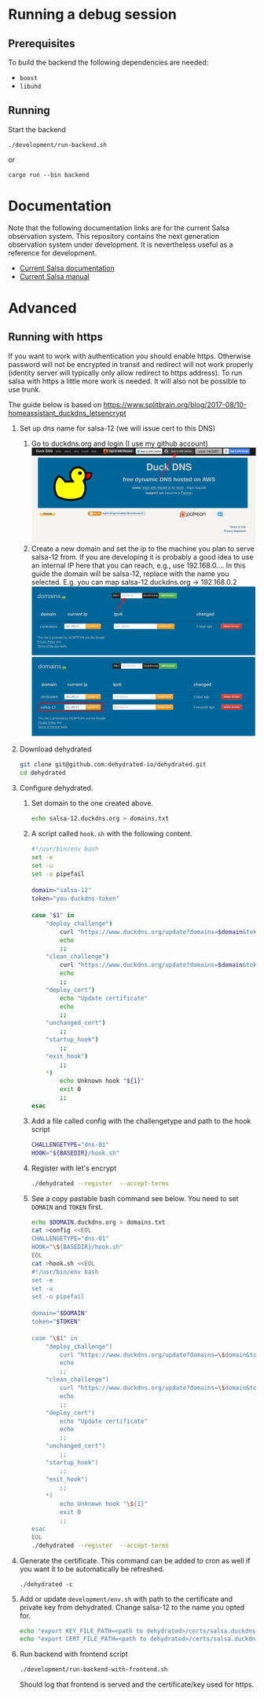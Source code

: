 # Running a debug session

## Prerequisites

To build the backend the following dependencies are needed:
* `boost`
* `libuhd`

## Running
Start the backend

```shell
./development/run-backend.sh
```
or
```shell
cargo run --bin backend
```

# Documentation

Note that the following documentation links are for the current Salsa observation system. This
repository contains the next generation observation system under development. It
is nevertheless useful as a reference for development.

* [Current Salsa documentation](https://brage.oso.chalmers.se/salsa/support)
* [Current Salsa manual](https://raw.githubusercontent.com/varenius/salsa/main/User_manual/English/SALSA-USERMANUAL_English.pdf)

# Advanced

## Running with https
If you want to work with authentication you should enable https. Otherwise password will not be encrypted in transit and redirect will not work properly (identity server will typically only allow redirect to https address). To run salsa with https a little more work is needed. It will also not be possible to use trunk.

The guide below is based on https://www.splitbrain.org/blog/2017-08/10-homeassistant_duckdns_letsencrypt

1. Set up dns name for salsa-12 (we will issue cert to this DNS)

    1. Go to duckdns.org and login (I use my github account)
        ![](docs/images/duckdns.png)
    2. Create a new domain and set the ip to the machine you plan to serve salsa-12 from. If you are developing it is probably a good idea to use an internal IP here that you can reach, e.g., use 192.168.0.... In this guide the domain will be salsa-12, replace with the name you selected. E.g. you can map salsa-12.duckdns.org -> 192.168.0.2
        ![](docs/images/duckdns2.png)
        ![](docs/images/duckdns3.png)

2. Download dehydrated

    ```bash
    git clone git@github.com:dehydrated-io/dehydrated.git
    cd dehydrated
    ```

3. Configure dehydrated. 
    1. Set domain to the one created above.

        ```bash
        echo salsa-12.duckdns.org > domains.txt
        ```

    2. A script called `hook.sh` with the following content.

        ```bash
        #!/usr/bin/env bash
        set -e
        set -u
        set -o pipefail

        domain="salsa-12"
        token="you-duckdns-token"

        case "$1" in
            "deploy_challenge")
                curl "https://www.duckdns.org/update?domains=$domain&token=$token&txt=$4"
                echo
                ;;
            "clean_challenge")
                curl "https://www.duckdns.org/update?domains=$domain&token=$token&txt=removed&clear=true"
                echo
                ;;
            "deploy_cert")
                echo "Update certificate"
                echo
                ;;
            "unchanged_cert")
                ;;
            "startup_hook")
                ;;
            "exit_hook")
                ;;
            *)
                echo Unknown hook "${1}"
                exit 0
                ;;
        esac
        ```
    3. Add a file called config with the challengetype and path to the hook script

        ```bash
        CHALLENGETYPE="dns-01"
        HOOK="${BASEDIR}/hook.sh"
        ```

    4. Register with let's encrypt

        ```bash
        ./dehydrated --register  --accept-terms
        ```

    5. See a copy pastable bash command see below. You need to set `DOMAIN` and `TOKEN` first.

        ```bash
        echo $DOMAIN.duckdns.org > domains.txt
        cat >config <<EOL
        CHALLENGETYPE="dns-01"
        HOOK="\${BASEDIR}/hook.sh"
        EOL
        cat >hook.sh <<EOL
        #!/usr/bin/env bash
        set -e
        set -u
        set -o pipefail

        domain="$DOMAIN"
        token="$TOKEN"

        case "\$1" in
            "deploy_challenge")
                curl "https://www.duckdns.org/update?domains=\$domain&token=\$token&txt=\$4"
                echo
                ;;
            "clean_challenge")
                curl "https://www.duckdns.org/update?domains=\$domain&token=\$token&txt=removed&clear=true"
                echo
                ;;
            "deploy_cert")
                echo "Update certificate"
                echo
                ;;
            "unchanged_cert")
                ;;
            "startup_hook")
                ;;
            "exit_hook")
                ;;
            *)
                echo Unknown hook "\${1}"
                exit 0
                ;;
        esac
        EOL
        ./dehydrated --register  --accept-terms
        ```

4. Generate the certificate. This command can be added to cron as well if you want it to be automatically be refreshed.

    ```
    ./dehydrated -c
    ```

5. Add or update `development/env.sh` with path to the certificate and private key from dehydrated. Change salsa-12 to the name you opted for.

    ```bash
    echo "export KEY_FILE_PATH=<path to dehydrated>/certs/salsa.duckdns.org/privkey.pem" >> ./development/env.sh
    echo "export CERT_FILE_PATH=<path to dehydrated>/certs/salsa.duckdns.org/fullchain.pem" >> ./development/env.sh
    ```

6. Run backend with frontend script

    ```bash
    ./development/run-backend-with-frontend.sh
    ```

    Should log that frontend is served and the certificate/key used for https.
